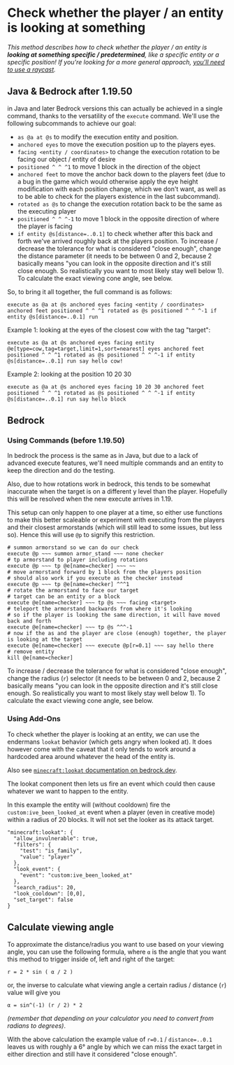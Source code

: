 # Check whether the player / an entity is looking at something

_This method describes how to check whether the player / an entity is **looking at something specific / predetermined**, like a specific entity or a specific position! If you're looking for a more general approach, [you'll need to use a raycast](/questions/raycast)._

## Java & Bedrock after 1.19.50

in Java and later Bedrock versions this can actually be achieved in a single command, thanks to the versatility of the `execute` command. We'll use the following subcommands to achieve our goal:

- `as @a at @s` to modify the execution entity and position.  
- `anchored eyes` to move the execution position up to the players eyes.  
- `facing <entity / coordinates>` to change the execution rotation to be facing our object / entity of desire  
- `positioned ^ ^ ^1` to move 1 block in the direction of the object  
- `anchored feet` to move the anchor back down to the players feet (due to a bug in the game which would otherwise apply the eye height modification with each position change, which we don't want, as well as to be able to check for the players existence in the last subcommand).
- `rotated as @s` to change the execution rotation back to be the same as the executing player
- `positioned ^ ^ ^-1` to move 1 block in the opposite direction of where the player is facing
- `if entity @s[distance=..0.1]` to check whether after this back and forth we've arrived roughly back at the players position. To increase / decrease the tolerance for what is considered "close enough", change the distance parameter (it needs to be between 0 and 2, because 2 basically means "you can look in the opposite direction and it's still close enough. So realistically you want to most likely stay well below 1). To calculate the exact viewing cone angle, see below.

So, to bring it all together, the full command is as follows:

    execute as @a at @s anchored eyes facing <entity / coordinates> anchored feet positioned ^ ^ ^1 rotated as @s positioned ^ ^ ^-1 if entity @s[distance=..0.1] run

Example 1: looking at the eyes of the closest cow with the tag "target":

    execute as @a at @s anchored eyes facing entity @e[type=cow,tag=target,limit=1,sort=nearest] eyes anchored feet positioned ^ ^ ^1 rotated as @s positioned ^ ^ ^-1 if entity @s[distance=..0.1] run say hello cow!

Example 2: looking at the position 10 20 30

    execute as @a at @s anchored eyes facing 10 20 30 anchored feet positioned ^ ^ ^1 rotated as @s positioned ^ ^ ^-1 if entity @s[distance=..0.1] run say hello block

## Bedrock

### Using Commands (before 1.19.50)

In bedrock the process is the same as in Java, but due to a lack of advanced execute features, we'll need multiple commands and an entity to keep the direction and do the testing.

Also, due to how rotations work in bedrock, this tends to be somewhat inaccurate when the target is on a different y level than the player. Hopefully this will be resolved when the new execute arrives in 1.19.

This setup can only happen to one player at a time, so either use functions to make this better scaleable or experiment with executing from the players and their closest armorstands (which will still lead to some issues, but less so). Hence this will use `@p` to signify this restriction.


    # summon armorstand so we can do our check
    execute @p ~~~ summon armor_stand ~~~ none checker
    # tp armorstand to player including rotations
    execute @p ~~~ tp @e[name=checker] ~~~ ~~
    # move armorstand forward by 1 block from the players position
    # should also work if you execute as the checker instead
    execute @p ~~~ tp @e[name=checker] ^^^1
    # rotate the armorstand to face our target
    # target can be an entity or a block
    execute @e[name=checker] ~~~ tp @s ~~~ facing <target>
    # teleport the armorstand backwards from where it's looking
    # so if the player is looking the same direction, it will have moved back and forth 
    execute @e[name=checker] ~~~ tp @s ^^^-1
    # now if the as and the player are close (enough) together, the player is looking at the target
    execute @e[name=checker] ~~~ execute @p[r=0.1] ~~~ say hello there
    # remove entity
    kill @e[name=checker]

To increase / decrease the tolerance for what is considered "close enough", change the radius (`r`) selector (it needs to be between 0 and 2, because 2 basically means "you can look in the opposite direction and it's still close enough. So realistically you want to most likely stay well below 1). To calculate the exact viewing cone angle, see below.

### Using Add-Ons

To check whether the player is looking at an entity, we can use the endermans `lookat` behavior (which gets angry when looked at). It does however come with the caveat that it only tends to work around a hardcoded area around whatever the head of the entity is.

Also see [`minecraft:lookat` documentation on bedrock.dev](https://bedrock.dev/docs/stable/Entities#minecraft%3Alookat).

The lookat component then lets us fire an event which could then cause whatever we want to happen to the entity.

In this example the entity will (without cooldown) fire the `custom:ive_been_looked_at` event when a player (even in creative mode) within a radius of 20 blocks. It will not set the looker as its attack target.

    "minecraft:lookat": {
      "allow_invulnerable": true,
      "filters": {
        "test": "is_family",
        "value": "player"
      },
      "look_event": {
        "event": "custom:ive_been_looked_at"
      },
      "search_radius": 20,
      "look_cooldown": [0,0],
      "set_target": false
    }


## Calculate viewing angle

To approximate the distance/radius you want to use based on your viewing angle, you can use the following formula, where `α` is the angle that you want this method to trigger inside of, left and right of the target:

    r = 2 * sin ( α / 2 )

or, the inverse to calculate what viewing angle a certain radius / distance (`r`) value will give you

    α = sin^(-1) (r / 2) * 2

_(remember that depending on your calculator you need to convert from radians to degrees)_.

With the above calculation the example value of `r=0.1` / `distance=..0.1` leaves us with roughly a 6° angle by which we can miss the exact target in either direction and still have it considered "close enough".